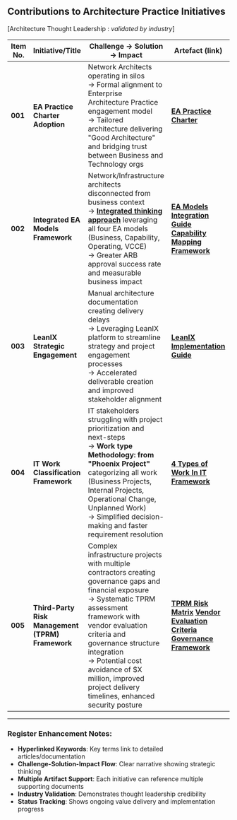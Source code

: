 ## Contributions to Architecture Practice Initiatives
[Architecture Thought Leadership : *validated by industry*]

| **Item No.** | **Initiative/Title** | **Challenge → Solution → Impact** | **Artefact (link)** | **Status** | **Industry Validation** |
|--------------|---------------------|----------------------------------|-------------------|------------|----------------------|
| **001** | **EA Practice Charter Adoption** | Network Architects operating in silos<br> → Formal alignment to Enterprise Architecture Practice engagement model<br> → Tailored architecture delivering "Good Architecture" and bridging trust between Business and Technology orgs | **[EA Practice Charter](link)** | Implemented | EA Community Endorsed |
| **002** | **Integrated EA Models Framework** | Network/Infrastructure architects disconnected from business context<br> → **[Integrated thinking approach](https://medium.com/@marclandy.me/network-infrastructure-contribution-to-architecture-practice-e18a3271ac20)** leveraging all four EA models (Business, Capability, Operating, VCCE)<br> → Greater ARB approval success rate and measurable business impact | **[EA Models Integration Guide](link)** **[Capability Mapping Framework](link)** | Active | Industry Best Practice |
| **003** | **LeanIX Strategic Engagement** | Manual architecture documentation creating delivery delays<br> → Leveraging LeanIX platform to streamline strategy and project engagement processes<br> → Accelerated deliverable creation and improved stakeholder alignment | **[LeanIX Implementation Guide](link)** | Planning Phase | Tool Vendor Validated |
| **004** | **IT Work Classification Framework** | IT stakeholders struggling with project prioritization and next-steps<br> → **Work type Methodology: from "Phoenix Project"** categorizing all work (Business Projects, Internal Projects, Operational Change, Unplanned Work)<br> → Simplified decision-making and faster requirement resolution | **[4 Types of Work In IT Framework](https://github.com/marclandy/enterprise-infra/blob/ml-port/architecture%20practice/images/Phoenix%20Project.png)** | Implemented | DevOps Community Standard |
| **005** | **Third-Party Risk Management (TPRM) Framework** | Complex infrastructure projects with multiple contractors creating governance gaps and financial exposure<br> → Systematic TPRM assessment framework with vendor evaluation criteria and governance structure integration<br> → Potential cost avoidance of $X million, improved project delivery timelines, enhanced security posture | **[TPRM Risk Matrix](link)** **[Vendor Evaluation Criteria](link)** **[Governance Framework](link)** | Implementation Phase | NIST/ISO 27001 Aligned |

---

### Register Enhancement Notes:
- **Hyperlinked Keywords**: Key terms link to detailed articles/documentation
- **Challenge-Solution-Impact Flow**: Clear narrative showing strategic thinking
- **Multiple Artifact Support**: Each initiative can reference multiple supporting documents
- **Industry Validation**: Demonstrates thought leadership credibility
- **Status Tracking**: Shows ongoing value delivery and implementation progress

